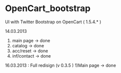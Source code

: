 OpenCart_bootstrap
==================

UI with Twitter Bootstrap on OpenCart ( 1.5.4.* )

14.03.2013
1) main page   -> done
2) catalog     -> done
3) acc/reset   -> done
4) inf/contact -> done

16.03.2013 : Full redisign (v 0.3.5 )
1)Main page    -> done
